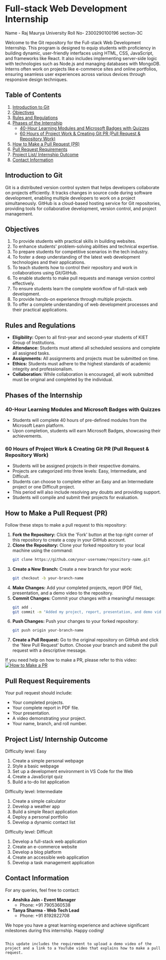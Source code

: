 # Full-stack Web Development Internship
Name - Raj Maurya
University Roll No- 2300290100196
section-3C

Welcome to the Git repository for the Full-stack Web Development Internship. This program is designed to equip students with proficiency in  building dynamic, user-friendly interfaces using HTML, CSS, JavaScript, and frameworks like React. It also includes implementing server-side logic with technologies such as Node.js and managing databases with MongoDB. Interns often work on projects like e-commerce sites and online portfolios, ensuring seamless user experiences across various devices through responsive design techniques.

## Table of Contents
1. [Introduction to Git](#introduction-to-git)
2. [Objectives](#objectives)
3. [Rules and Regulations](#rules-and-regulations)
4. [Phases of the Internship](#phases-of-the-internship)
   - [40-Hour Learning Modules and Microsoft Badges with Quizzes](#40-hour-learning-modules-and-microsoft-badges-with-quizzes)
   - [60 Hours of Project Work & Creating Git PR (Pull Request & Repository Work)](#60-hours-of-project-work--creating-git-pr-pull-request--repository-work)
5. [How to Make a Pull Request (PR)](#how-to-make-a-pull-request-pr)
6. [Pull Request Requirements](#pull-request-requirements)
7. [Project List/ Internship Outcome](#project-list/-internship-outcome)
8. [Contact Information](#contact-information)

## Introduction to Git

Git is a distributed version control system that helps developers collaborate on projects efficiently. It tracks changes in source code during software development, enabling multiple developers to work on a project simultaneously. GitHub is a cloud-based hosting service for Git repositories, providing tools for collaborative development, version control, and project management.

## Objectives

1. To provide students with practical skills in building websites.
2. To enhance students' problem-solving abilities and technical expertise.
3. To prepare students for competitive scenarios in the tech industry.
4. To foster a deep understanding of the latest web development technologies and their applications.
5. To teach students how to control their repository and work in collaborations using Git/GitHub.
6. To enable students to make pull requests and manage version control effectively.
7. To ensure students learn the complete workflow of full-stack web development.
8. To provide hands-on experience through multiple projects.
9. To offer a complete understanding of web development processes and their practical applications.

## Rules and Regulations

- **Eligibility:** Open to all first-year and second-year students of KIET Group of Institutions.
- **Attendance:** Students must attend all scheduled sessions and complete all assigned tasks.
- **Assignments:** All assignments and projects must be submitted on time.
- **Ethics:** Students must adhere to the highest standards of academic integrity and professionalism.
- **Collaboration:** While collaboration is encouraged, all work submitted must be original and completed by the individual.

## Phases of the Internship

### 40-Hour Learning Modules and Microsoft Badges with Quizzes

- Students will complete 40 hours of pre-defined modules from the Microsoft Learn platform.
- Upon completion, students will earn Microsoft Badges, showcasing their achievements.

### 60 Hours of Project Work & Creating Git PR (Pull Request & Repository Work)

- Students will be assigned projects in their respective domains.
- Projects are categorized into three levels: Easy, Intermediate, and Difficult.
- Students can choose to complete either an Easy and an Intermediate project or one Difficult project.
- This period will also include resolving any doubts and providing support.
- Students will compile and submit their projects for evaluation.

## How to Make a Pull Request (PR)

Follow these steps to make a pull request to this repository:

1. **Fork the Repository:** Click the 'Fork' button at the top right corner of this repository to create a copy in your GitHub account.
2. **Clone the Repository:** Clone your forked repository to your local machine using the command:
   ```bash
   git clone https://github.com/your-username/repository-name.git
   ```
3. **Create a New Branch:** Create a new branch for your work:
   ```bash
   git checkout -b your-branch-name
   ```
4. **Make Changes:** Add your completed projects, report (PDF file), presentation, and a demo video to the repository.
5. **Commit Changes:** Commit your changes with a meaningful message:
   ```bash
   git add .
   git commit -m "Added my project, report, presentation, and demo video"
   ```
6. **Push Changes:** Push your changes to your forked repository:
   ```bash
   git push origin your-branch-name
   ```
7. **Create a Pull Request:** Go to the original repository on GitHub and click the 'New Pull Request' button. Choose your branch and submit the pull request with a descriptive message.

If you need help on how to make a PR, please refer to this video:[![How to Make a PR](https://img.youtube.com/vi/8lGpZkjnkt4/0.jpg)](https://www.youtube.com/watch?v=8lGpZkjnkt4)

## Pull Request Requirements

Your pull request should include:

- Your completed projects.
- Your complete report in PDF file.
- Your presentation.
- A video demonstrating your project.
- Your name, branch, and roll number.

## Project List/ Internship Outcome

Difficulty level: Easy
1. Create a simple personal webpage
2. Style a basic webpage
3. Set up a development environment in VS Code for the Web
4. Create a JavaScript quiz
5. Build a to-do list application

Difficulty level: Intermediate 
1. Create a simple calculator
2. Develop a weather app
3. Build a simple React application
4. Deploy a personal portfolio
5. Develop a dynamic contact list

Difficulty level: Difficult 
1. Develop a full-stack web application
2. Create an e-commerce website
3. Develop a blog platform
4. Create an accessible web application
5. Develop a task management application

## Contact Information

For any queries, feel free to contact:

- **Anshika Jain - Event Manager**
  - Phone: +91 7905360538
- **Tanya Sharma - Web Tech Lead**
  - Phone: +91 8192822708

We hope you have a great learning experience and achieve significant milestones during this internship. Happy coding!
```

This update includes the requirement to upload a demo video of the project and a link to a YouTube video that explains how to make a pull request.

